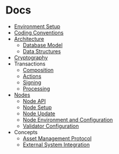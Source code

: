 # Docs

- [Environment Setup](Environment/SetupDevEnvironment.md)
- [Coding Conventions](Codebase/CodingConventions.md)
- [Architecture](Architecture/Architecture.md)
    - [Database Model](Architecture/PhysicalDatabaseModel.md)
    - [Data Structures](Architecture/DataStructures.md)
- [Cryptography](Cryptography/Cryptography.md)
- Transactions
    - [Composition](Transactions/TxComposition.md)
    - [Actions](Transactions/TxActions.md)
    - [Signing](Transactions/TxSigning.md)
    - [Processing](Transactions/TxProcessing.md)
- [Nodes](Nodes/Nodes.md)
    - [Node API](Nodes/NodeApi.md)
    - [Node Setup](Nodes/NodeSetup.md)
    - [Node Update](Nodes/NodeUpdate.md)
    - [Node Environment and Configuration](Nodes/NodeEnvironment.md)
    - [Validator Configuration](Nodes/ValidatorConfiguration.md)
- Concepts
    - [Asset Management Protocol](Concepts/AssetManagementProtocol.md)
    - [External System Integration](Concepts/Integration.md)
